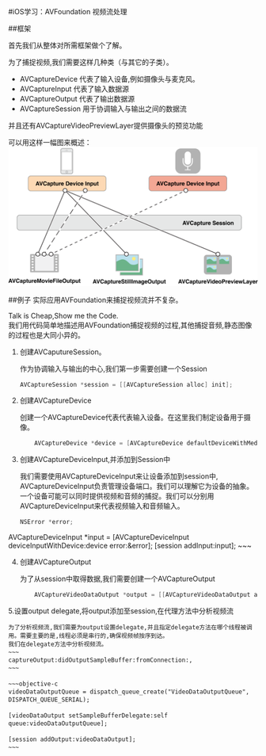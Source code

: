 #iOS学习：AVFoundation 视频流处理

##框架

首先我们从整体对所需框架做个了解。

为了捕捉视频,我们需要这样几种类（与其它的子类）。

- AVCaptureDevice 代表了输入设备,例如摄像头与麦克风。
- AVCaptureInput 代表了输入数据源
- AVCaptureOutput 代表了输出数据源
- AVCaptureSession 用于协调输入与输出之间的数据流

并且还有AVCaptureVideoPreviewLayer提供摄像头的预览功能

可以用这样一幅图来概述：
![](captureoverview.png)

##例子
实际应用AVFoundation来捕捉视频流并不复杂。

Talk is Cheap,Show me the Code.  
我们用代码简单地描述用AVFoundation捕捉视频的过程,其他捕捉音频,静态图像的过程也是大同小异的。

1. 创建AVCaputureSession。
	
	作为协调输入与输出的中心,我们第一步需要创建一个Session
	
	~~~objective-c
	AVCaptureSession *session = [[AVCaptureSession alloc] init];
	~~~
	
2. 创建AVCaptureDevice

	创建一个AVCaptureDevice代表代表输入设备。在这里我们制定设备用于摄像。
	
	~~~objective-c
	    AVCaptureDevice *device = [AVCaptureDevice defaultDeviceWithMediaType:AVMediaTypeVideo];
	~~~
	
3. 创建AVCaptureDeviceInput,并添加到Session中
	
	我们需要使用AVCaptureDeviceInput来让设备添加到session中, AVCaptureDeviceInput负责管理设备端口。我们可以理解它为设备的抽象。一个设备可能可以同时提供视频和音频的捕捉。我们可以分别用AVCaptureDeviceInput来代表视频输入和音频输入。
	
	~~~objective-c
	NSError *error;
AVCaptureDeviceInput *input = [AVCaptureDeviceInput deviceInputWithDevice:device error:&error];
[session addInput:input];
	~~~

4. 创建AVCaptureOutput

	为了从session中取得数据,我们需要创建一个AVCaptureOutput
	
	~~~objective-c
	    AVCaptureVideoDataOutput *output = [[AVCaptureVideoDataOutput alloc]init];
	~~~
	
5.设置output delegate,将output添加至session,在代理方法中分析视频流

	为了分析视频流,我们需要为output设置delegate,并且指定delegate方法在哪个线程被调用。需要主要的是,线程必须是串行的,确保视频帧按序到达。
	我们在delegate方法中分析视频流。
	~~~
	captureOutput:didOutputSampleBuffer:fromConnection:,
	~~~
	
	~~~objective-c
	videoDataOutputQueue = dispatch_queue_create("VideoDataOutputQueue", DISPATCH_QUEUE_SERIAL);
	
	[videoDataOutput setSampleBufferDelegate:self queue:videoDataOutputQueue];
	
	[session addOutput:videoDataOutput];
	~~~


	


	
